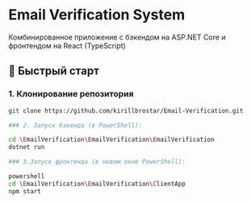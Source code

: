 # Email Verification System

Комбинированное приложение с бэкендом на ASP.NET Core и фронтендом на React (TypeScript)

## 🚀 Быстрый старт

### 1. Клонирование репозитория
```bash
git clone https://github.com/kirillbrostar/Email-Verification.git

### 2. Запуск бэкенда (в PowerShell):

cd \EmailVerification\EmailVerification\EmailVerification
dotnet run

### 3.Запуск фронтенда (в новом окне PowerShell):

powershell
cd \EmailVerification\EmailVerification\ClientApp
npm start
